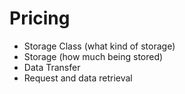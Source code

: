 # Pricing

- Storage Class (what kind of storage)
- Storage (how much being stored)
- Data Transfer
- Request and data retrieval